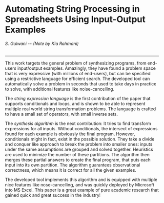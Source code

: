 # Automating String Processing in Spreadsheets Using Input-Output Examples
###### S. Gulwani -- (Note by Kia Rahmani)
---
This work targets the general problem of synthesizing programs, from end-users input/output examples. Amazingly, they have found a problem space that is very expressive (with millions of end-users), but can be specified using a restrictive language for efficient search. The developed tool can automatically solve a problem in seconds that used to take days in practice to solve, with additional features like noise-cancelling.

The *string expression language* is the first contribution of the paper that supports conditionals and loops, and is shown to be able to represent multiple real world string transformation problems. The language is crafted to have a small set of operators, with small inverse sets. 

The *synthesis algorithm* is the next contribution:  It tries to find transform expressions for all inputs. Without conditionals, the intersect of expressions found for each example is obviously the final program. However, conditionals might in fact, exist in the possible solution. They take a divide and conquer like approach to break the problem into smaller ones: inputs under the same assumptions are grouped and solved together. Heuristics are used to minimize the number of these partitions. The algorithm then merges these partial answers to create the final program, that puts each input into its own partition. The algorithm guarantees observational correctness, which means it is correct for all the given examples.

The developed tool implements this algorithm and is equipped with multiple nice features like nose-cancelling, and was quickly deployed by Microsoft into MS Excel. This paper is a great example of pure academic research that gained quick and great success in the industry! 